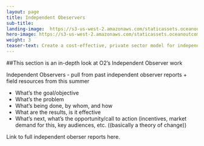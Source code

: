 ```yaml
---
layout: page 
title: Independent Obeservers
sub-title: 
landing-image: 	https://s3-us-west-2.amazonaws.com/staticassets.oceanoutcomes.org/rollover+images/observersrollover.jpg
hero-image: https://s3-us-west-2.amazonaws.com/staticassets.oceanoutcomes.org/hero+photos/observershero.jpg
weight: 3
teaser-text: Create a cost-effective, private sector model for independent observers and additional verifications (e.g. satellite monitoring) that could be replicated and scaled in other fisheries beyond salmon.. This section is an in-depth look at O2’s Independent Observer work. 
---
```

##This section is an in-depth look at O2’s Independent Observer work

Independent Observers - pull from past independent observer reports + field resources from this summer
* What’s the goal/objective
* What’s the problem
* What’s being done, by whom, and how
* What are the results, is it effective
* What’s next, what’s the opportunity/call to action (incentives, market demand for this, key audiences, etc. ((basically a theory of change))

Link to full independent oberser reports here.
